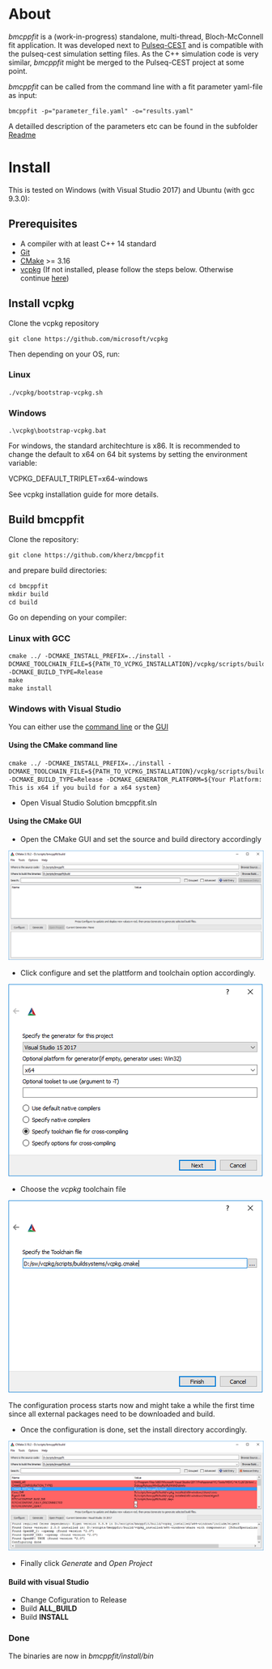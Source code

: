 
# About
*bmcppfit* is a (work-in-progress) standalone, multi-thread, Bloch-McConnell fit application. 
It was developed next to [Pulseq-CEST](https://github.com/kherz/pulseq-cest) and is compatible with the pulseq-cest simulation setting files. As the C++ simulation code is very similar, *bmcppfit* might be merged to the Pulseq-CEST project at some point.

*bmcppfit* can be called from the command line with a fit parameter yaml-file as input:
```
bmcppfit -p="parameter_file.yaml" -o="results.yaml"
```

A detailled description of the parameters etc can be found in the subfolder [Readme](doc/Readme.md)

# Install

This is tested on Windows (with Visual Studio 2017) and Ubuntu (with gcc 9.3.0):

## Prerequisites 

* A compiler with at least C++ 14 standard 
* [Git](https://git-scm.com/) 
* [CMake](https://cmake.org/) >= 3.16
* [vcpkg](https://github.com/microsoft/vcpkg) (If not installed, please follow the steps below. Otherwise continue [here](#build-bmcppfit))

## Install vcpkg
Clone the vcpkg repository
```
git clone https://github.com/microsoft/vcpkg
```
Then depending on your OS, run:
### Linux
```
./vcpkg/bootstrap-vcpkg.sh
```

### Windows
```
.\vcpkg\bootstrap-vcpkg.bat
```
For windows, the standard architechture is x86. It is recommended to change the default to x64 on 64 bit systems by setting the environment variable:

VCPKG_DEFAULT_TRIPLET=x64-windows

See vcpkg installation guide for more details.


## Build bmcppfit
Clone the repository:
```
git clone https://github.com/kherz/bmcppfit
```
and prepare build directories:
```
cd bmcppfit
mkdir build
cd build
```
Go on depending on your compiler:
### Linux with GCC 
```
cmake ../ -DCMAKE_INSTALL_PREFIX=../install -DCMAKE_TOOLCHAIN_FILE=${PATH_TO_VCPKG_INSTALLATION}/vcpkg/scripts/buildsystems/vcpkg.cmake -DCMAKE_BUILD_TYPE=Release
make
make install
```

### Windows with Visual Studio

You can either use the [command line](#using-the-cmake-command-line) or the [GUI](#using-the-cmake-gui)

#### Using the CMake command line
```
cmake ../ -DCMAKE_INSTALL_PREFIX=../install -DCMAKE_TOOLCHAIN_FILE=${PATH_TO_VCPKG_INSTALLATION}/vcpkg/scripts/buildsystems/vcpkg.cmake -DCMAKE_BUILD_TYPE=Release -DCMAKE_GENERATOR_PLATFORM=${Your Platform: This is x64 if you build for a x64 system}
```

* Open Visual Studio Solution bmcppfit.sln

#### Using the CMake GUI
* Open the CMake GUI and set the source and build directory accordingly

![CMake 1](doc/cmake_1.PNG)

* Click configure and set the plattform and toolchain option accordingly.

![CMake 2](doc/cmake_2.PNG)

* Choose the *vcpkg* toolchain file

![CMake 3](doc/cmake_3.PNG)

The configuration process starts now and might take a while the first time since all external packages need to be downloaded and build.

* Once the configuration is done, set the install directory accordingly.

![CMake 4](doc/cmake_4.PNG)

* Finally click *Generate* and *Open Project*

#### Build with visual Studio

* Change Cofiguration to Release
* Build **ALL_BUILD**
* Build **INSTALL**

### Done
The binaries are now in *bmcppfit/install/bin*

